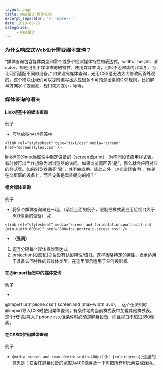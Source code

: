```yaml
---
layout: page
title: 网站设计-媒体查询
excerpt_separator: "<!--more-->"
date: 2019-06-23
categories:
     - 网站设计
---
```


### 为什么响应式Web设计需要媒体查询？
 “媒体查询包含媒体类型和零个或多个检测媒体特性的表达式。width、height、和color、都是可用于媒体查询的特性。使用媒体查询，可以不必修改内容本身，而让网页适配不同的设备。”
如果没有媒体查询，光用CSS是无法大大修改网页外观的。这个模块让我们可以提前编写出适应很多不可预测因素的CSS规则，比如屏幕方向水平或垂直，视口或大或小，等等。
<!--more-->

### 媒体查询的语法
#### Link标签中的媒体查询
例子
- 可以放在head标签中

```
<link rel="stylesheet" type="text/css" media="screen" href="screenstyles.css" /> 
```
link标签的media属性中制定设备的（screen或print），为不同设备应用样式表。有时候可以当作想象为对浏览器的访问。如果浏览器回答“是”，那么就会应用对应的样式表。如果浏览器回答“否”，就不会应用。除此之外，浏览器还会问：“你是在又屏幕的设备上，而且设备是垂直朝向的吗？”

#### 组合媒体查询 
例子
- 将多个媒体查询串在一起。（承接上面的例子，限制把样式表应用给视口大于800像素的设备）
如 
```
<link rel="stylesheet" media="screen and (orientation:portrait) and (min-width:800px)" href="800wide-portrait-screen.css" />
```
- **（强调）**
1. 逗号分隔每个媒体查询表达式
2. projection(投影机)之后没有认回特性/值对。这样省略特定的特性，表示适用于具备认回特性的该媒体类型。在这里表示适用于任何投影机.
#### 在@import标签中的媒体查询
例子
- ```
@import url("phone.css") screen and (max-width:360);```
这个在使用时@import导入CSS时使用媒体查询，有条件地向当前样式表中加载其他样式表。这个代码就导入了phone.css,但条件时必须是屏幕设备，而且视口不超过360像素。
#### 在CSS中使用媒体查询
例子
- ```@media screen and (max-device-width:400px){h1 {color:green}}```这里的意思是：它会在屏幕设备的宽度为400像素及一下时把所有h1元素变成绿色。
